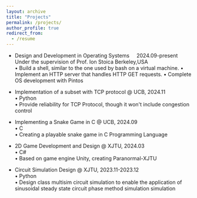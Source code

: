 ```yaml
---
layout: archive
title: "Projects"
permalink: /projects/
author_profile: true
redirect_from:
  - /resume
---
```

* Design and Development in Operating Systems &nbsp;&nbsp;&nbsp; 2024.09-present    
  Under the supervision of Prof. Ion Stoica       Berkeley,USA   
  • Build a shell, similar to the one used by bash on a virtual machine.
  • Implement an HTTP server that handles HTTP GET requests.
  • Complete OS development with Pintos      
  
* Implementation of a subset with TCP protocol @ UCB, 2024.11  
  • Python   
  • Provide reliability for TCP Protocol, though it won't include congestion control  

* Implementing a Snake Game in C @ UCB, 2024.09  
  • C     
  • Creating a playable snake game in C Programming Language    

* 2D Game Development and Design @ XJTU, 2024.03   
  • C#   
  • Based on game engine Unity, creating Paranormal-XJTU   

* Circuit Simulation Design @ XJTU, 2023.11-2023.12   
  • Python   
  • Design class multisim circuit simulation to enable the application of sinusoidal steady state circuit phase method simulation simulation     

